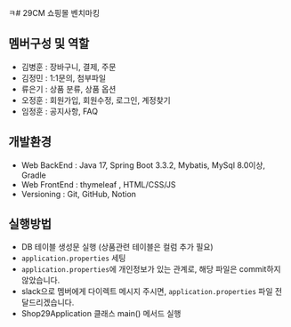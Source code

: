 ㅋ# 29CM 쇼핑몰 벤치마킹
## 멤버구성 및 역할
- 김병훈 : 장바구니, 결제, 주문
- 김정민 : 1:1문의, 첨부파일
- 류은기 : 상품 분류, 상품 옵션
- 오정훈 : 회원가입, 회원수정, 로그인, 계정찾기
- 임정훈 : 공지사항, FAQ

## 개발환경
- Web BackEnd : Java 17, Spring Boot 3.3.2, Mybatis, MySql 8.0이상, Gradle
- Web FrontEnd : thymeleaf , HTML/CSS/JS
- Versioning : Git, GitHub, Notion

## 실행방법
- DB 테이블 생성문 실행 (상품관련 테이블은 컬럼 추가 필요)
- `application.properties` 세팅
- `application.properties`에 개인정보가 있는 관계로, 해당 파일은 commit하지 않았습니다.
- slack으로 멤버에게 다이렉트 메시지 주시면, `application.properties` 파일 전달드리겠습니다.
- Shop29Application 클래스 main() 메서드 실행